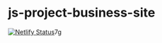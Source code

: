 # js-project-business-site
[![Netlify Status](https://api.netlify.com/api/v1/badges/ebf92266-49e7-43ad-83e9-48d9cc029b42/deploy-status)](https://app.netlify.com/sites/airobotscompany/deploys)7g